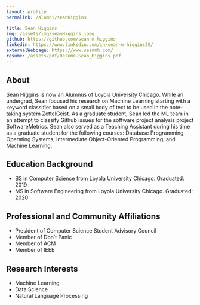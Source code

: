 ```yaml
---
layout: profile
permalink: /alumni/seanHiggins

title: Sean Higgins
img: /assets/img/seanHiggins.jpeg
github: https://github.com/sean-m-higgins
linkedin: https://www.linkedin.com/in/sean-m-higgins20/
externalWebpage: https://www.seanmh.com/
resume: /assets/pdf/Resume-Sean_Higgins.pdf
---
```


## About

Sean Higgins is now an Alumnus of Loyola University Chicago. While an undergrad, Sean focused his research on Machine Learning starting with a keyword classifier based on a small body of text to be used in the note-taking system ZettelGeist. As a graduate student, Sean led the ML team in an attempt to classify Github issues for the software project analysis project SoftwareMetrics. Sean also served as a Teaching Assistant during his time as a graduate student for the following courses: Database Programming, Operating Systems, Intermediate Object-Oriented Programming, and Machine Learning.

## Education Background

- BS in Computer Science from Loyola University Chicago. Graduated: 2019
- MS in Software Engineering from Loyola University Chicago. Graduated: 2020

## Professional and Community Affiliations

- President of Computer Science Student Advisory Council
- Member of Don’t Panic
- Member of ACM
- Member of IEEE

## Research Interests

- Machine Learning
- Data Science
- Natural Language Processing
